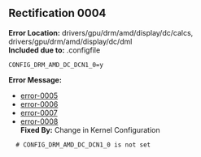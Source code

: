 ## Rectification 0004 ##
**Error Location:** drivers/gpu/drm/amd/display/dc/calcs, drivers/gpu/drm/amd/display/dc/dml  
**Included due to:** .configfile  
```
CONFIG_DRM_AMD_DC_DCN1_0=y  
```
**Error Message:**  
- [error-0005](../error-files/error0005.txt)  
- [error-0006](../error-files/error0006.txt)  
- [error-0007](../error-files/error0007.txt)  
- [error-0008](../error-files/error0008.txt)  
**Fixed By:** Change in Kernel Configuration  
```
  # CONFIG_DRM_AMD_DC_DCN1_0 is not set  
```
